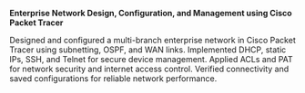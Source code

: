 **Enterprise Network Design, Configuration, and Management using Cisco Packet Tracer** 


 Designed and configured a multi-branch enterprise network in Cisco Packet Tracer using subnetting, OSPF, and WAN links.
Implemented DHCP, static IPs, SSH, and Telnet for secure device management.
Applied ACLs and PAT for network security and internet access control.
Verified connectivity and saved configurations for reliable network performance.
